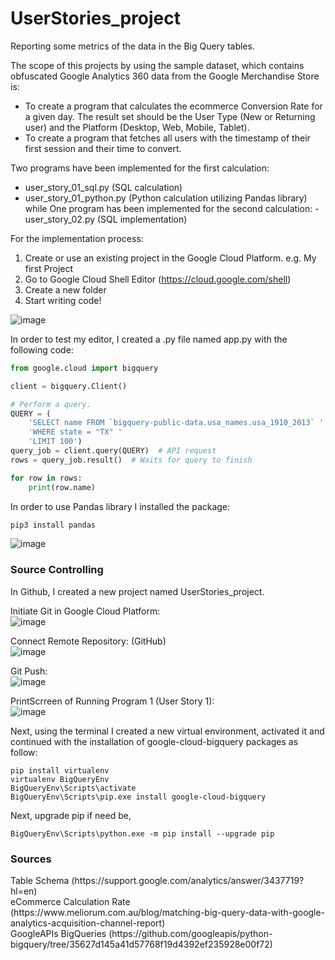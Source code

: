 # UserStories_project
Reporting some metrics of the data in the Big Query tables.

The scope of this projects by using the sample dataset, which contains obfuscated Google Analytics 360 data from the Google Merchandise Store is:
* To create a program that calculates the ecommerce Conversion Rate for a given day. The result set should be the User Type (New or Returning user) and the Platform (Desktop, Web, Mobile, Tablet).
* To create a program that fetches all users with the timestamp of their first session and their time to convert.

Two programs have been implemented for the first calculation:
- user_story_01_sql.py (SQL calculation)
- user_story_01_python.py (Python calculation utilizing Pandas library)
while
One program has been implemented for the second calculation:
-user_story_02.py (SQL implementation)

For the implementation process:
1. Create or use an existing project in the Google Cloud Platform. e.g. My first Project
2. Go to Google Cloud Shell Editor (https://cloud.google.com/shell)
3. Create a new folder 
4. Start writing code!

![image](https://user-images.githubusercontent.com/97738060/158053750-fd71c0c3-e408-48b3-839e-a325ad09e9c1.png)

In order to test my editor, I created a .py file named app.py with the following code:

```python
from google.cloud import bigquery

client = bigquery.Client()

# Perform a query.
QUERY = (
    'SELECT name FROM `bigquery-public-data.usa_names.usa_1910_2013` '
    'WHERE state = "TX" '
    'LIMIT 100')
query_job = client.query(QUERY)  # API request
rows = query_job.result()  # Waits for query to finish

for row in rows:
    print(row.name)
```

In order to use Pandas library I installed the package:
```cmd
pip3 install pandas
```
![image](https://user-images.githubusercontent.com/97738060/158054070-4f0fedb4-d726-4f5d-ba0a-b59a1bed2803.png)


<h3>Source Controlling </h3>

In Github, I created a new project named UserStories_project.

Initiate Git in Google Cloud Platform:<br>
![image](https://user-images.githubusercontent.com/97738060/158016772-c227be21-8d96-4a4b-8a72-04216feec6ab.png)

Connect Remote Repository: (GitHub) <br>
![image](https://user-images.githubusercontent.com/97738060/158027309-22a89f9d-c968-4e69-bd65-a8913e44104c.png)

Git Push: <br>
![image](https://user-images.githubusercontent.com/97738060/158027351-022b43c2-7410-47c1-8a0b-e0260b639f8e.png)

PrintScrreen of Running Program 1 (User Story 1):<br>
![image](https://user-images.githubusercontent.com/97738060/158017307-113d4bea-95bf-46b6-8066-37ad11d3ab8f.png)




Next, using the terminal I created a new virtual environment, activated it and continued with the installation of google-cloud-bigquery packages as follow:

```
pip install virtualenv
virtualenv BigQueryEnv
BigQueryEnv\Scripts\activate
BigQueryEnv\Scripts\pip.exe install google-cloud-bigquery
```

Next, upgrade pip if need be,

```
BigQueryEnv\Scripts\python.exe -m pip install --upgrade pip
```




<h3>Sources</h3>
Table Schema (https://support.google.com/analytics/answer/3437719?hl=en)<br>
eCommerce Calculation Rate (https://www.meliorum.com.au/blog/matching-big-query-data-with-google-analytics-acquisition-channel-report)<br>
GoogleAPIs BigQueries (https://github.com/googleapis/python-bigquery/tree/35627d145a41d57768f19d4392ef235928e00f72)<br>



